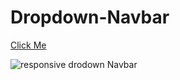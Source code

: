 # Dropdown-Navbar
[Click Me](https://kaplanh.github.io/Dropdown-Navbar/)

![responsive drodown Navbar](https://github.com/kaplanh/Dropdown-Navbar/assets/101884444/95b51ea2-fee1-4d3f-8f81-442dca396dbc)
